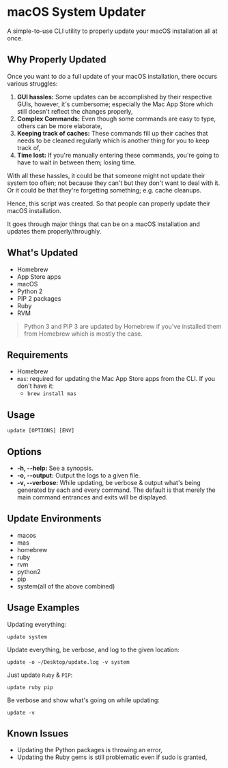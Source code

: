 # macOS System Updater

A simple-to-use CLI utility to properly update your macOS installation all at once.

## Why Properly Updated

Once you want to do a full update of your macOS installation, there occurs various struggles:

1. **GUI hassles:** Some updates can be accomplished by their respective GUIs, however, it's cumbersome; especially the Mac App Store which still doesn't reflect the changes properly,
2. **Complex Commands:** Even though some commands are easy to type, others can be more elaborate,
2. **Keeping track of caches:** These commands fill up their caches that needs to be cleaned regularly which is another thing for you to keep track of,
3. **Time lost:** If you're manually entering these commands, you're going to have to wait in between them; losing time.

With all these hassles, it could be that someone might not update their system too often; not because they can't but they don't want to deal with it. Or it could be that they're forgetting something; e.g. cache cleanups.

Hence, this script was created. So that people can properly update their macOS installation.

It goes through major things that can be on a macOS installation and updates them properly/throughly.

## What's Updated

- Homebrew
- App Store apps
- macOS
- Python 2
- PIP 2 packages
- Ruby
- RVM

> Python 3 and PIP 3 are updated by Homebrew if you've installed them from Homebrew which is mostly the case.

## Requirements

- Homebrew
- `mas`: required for updating the Mac App Store apps from the CLI. If you don't have it:
	- `brew install mas`

## Usage

`update [OPTIONS] [ENV]`

## Options

- **-h, --help:** See a synopsis.
- **-o, --output:** Output the logs to a given file.
- **-v, --verbose:** While updating, be verbose & output what's being generated by each and every command. The default is that merely the main command entrances and exits will be displayed.

## Update Environments

- macos
- mas
- homebrew
- ruby
- rvm
- python2
- pip
- system(all of the above combined)

## Usage Examples

Updating everything:

	update system

Update everything, be verbose, and log to the given location:

	update -o ~/Desktop/update.log -v system

Just update `Ruby` & `PIP`:

	update ruby pip

Be verbose and show what's going on while updating:

	update -v

## Known Issues

- Updating the Python packages is throwing an error,
- Updating the Ruby gems is still problematic even if sudo is granted,
